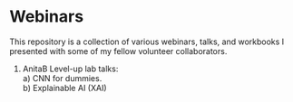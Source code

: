 # Webinars

This repository is a collection of various webinars, talks, and workbooks I presented with some of my fellow volunteer collaborators. 

1. AnitaB Level-up lab talks: </br>
   a) CNN for dummies. </br>
   b) Explainable AI (XAI) </br>
